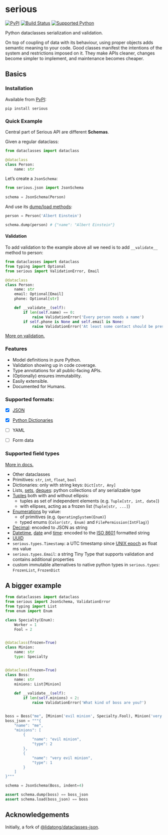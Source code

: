 # serious
[![PyPI](https://img.shields.io/pypi/v/serious)](https://pypi.org/project/serious/)
[![Build Status](https://img.shields.io/azure-devops/build/misha-drachuk/serious/2)](https://dev.azure.com/misha-drachuk/serious/_build/latest?definitionId=1&branchName=master)
[![Supported Python](https://img.shields.io/pypi/pyversions/serious)](https://pypi.org/project/serious/)

Python dataclasses serialization and validation.

On top of coupling of data with its behaviour, using proper objects adds semantic meaning to your code.
Good classes manifest the intentions of the system and restrictions imposed on it.
They make APIs cleaner, changes become simpler to implement, and maintenance becomes cheaper.

## Basics
### Installation
Available from [PyPI][pypi]:
```shell
pip install serious
```

### Quick Example

Central part of Serious API are different **Schemas**.

Given a regular dataclass:
```python
from dataclasses import dataclass

@dataclass
class Person:
    name: str
```

Let’s create a `JsonSchema`:  
```python
from serious.json import JsonSchema
    
schema = JsonSchema(Person)
```

And use its [dump/load methods][doc-serialization]:
```python
person = Person('Albert Einstein')

schema.dump(person) # {"name": "Albert Einstein"}
```

#### Validation
To add validation to the example above all we need is to add `__validate__` method to person:
```python
from dataclasses import dataclass
from typing import Optional
from serious import ValidationError, Email

@dataclass
class Person:
    name: str
    email: Optional[Email]
    phone: Optional[str]

    def __validate__(self):
        if len(self.name) == 0:
            raise ValidationError('Every person needs a name')
        if self.phone is None and self.email is None:
            raise ValidationError('At least some contact should be present')
```

[More on validation.][doc-validation]

### Features
- Model definitions in pure Python.
- Validation showing up in code coverage.
- Type annotations for all public-facing APIs.
- (Optionally) ensures immutability.
- Easily extensible.
- Documented for Humans.


### Supported formats:
- [x] [JSON][doc-json-schema]
- [x] [Python Dictionaries][doc-dict-schema]
- [ ] YAML
- [ ] Form data


### Supported field types
[More in docs.][doc-types]

- Other dataclasses
- Primitives: `str`, `int`, `float`, `bool`
- Dictionaries: only with string keys: `Dict[str, Any]`  
- Lists, [sets][set], [deques][deque]: python collections of any serializable type
- [Tuples][tuple] both with and without ellipsis:
    - tuples as set of independent elements (e.g. `Tuple[str, int, date]`) 
    - with ellipses, acting as a frozen list (`Tuple[str, ...]`)
- [Enumerations][enum] by value:
    - of primitives (e.g. `OperatingSystem(Enum)`) 
    - typed enums (`Color(str, Enum)` and `FilePermission(IntFlag)`)
- [Decimal][decimal]: encoded to JSON as string 
- [Datetime][datetime], [date][date] and [time][time]: encoded to the [ISO 8601][iso8601] formatted string
- [UUID][uuid]
- `serious.types.Timestamp`: a UTC timestamp since [UNIX epoch][epoch] as float ms value 
- `serious.types.Email`: a string Tiny Type that supports validation and contains additional properties 
- custom immutable alternatives to native python types in `serious.types`: `FrozenList`, `FrozenDict`

## A bigger example

```python
from dataclasses import dataclass
from serious import JsonSchema, ValidationError
from typing import List
from enum import Enum

class Specialty(Enum):
    Worker = 1
    Fool = 2


@dataclass(frozen=True)
class Minion:
    name: str
    type: Specialty


@dataclass(frozen=True)
class Boss:
    name: str
    minions: List[Minion]
    
    def __validate__(self):
        if len(self.minions) < 2:
            raise ValidationError('What kind of boss are you?')


boss = Boss("me", [Minion('evil minion', Specialty.Fool), Minion('very evil minion', Specialty.Worker)])
boss_json = """{
    "name": "me",
    "minions": [
        {
            "name": "evil minion",
            "type": 2
        },
        {
            "name": "very evil minion",
            "type": 1
        }
    ]
}"""

schema = JsonSchema(Boss, indent=4)

assert schema.dump(boss) == boss_json
assert schema.load(boss_json) == boss
```


## Acknowledgements
Initially, a fork of [@lidatong/dataclasses-json](https://github.com/lidatong/dataclasses-json).

[pypi]: https://pypi.org/project/serious/
[dataclass]: https://docs.python.org/3/library/dataclasses.html
[iso8601]: https://en.wikipedia.org/wiki/ISO_8601
[epoch]: https://en.wikipedia.org/wiki/Unix_time
[enum]: https://docs.python.org/3/library/enum.html
[decimal]: https://docs.python.org/3/library/decimal.html
[tuple]: https://docs.python.org/3/library/stdtypes.html#tuple
[list]: https://docs.python.org/3/library/stdtypes.html#list
[set]: https://docs.python.org/3/library/stdtypes.html#set
[deque]: https://docs.python.org/3.7/library/collections.html#collections.deque
[datetime]: https://docs.python.org/3.7/library/datetime.html?highlight=datetime#datetime.datetime
[date]: https://docs.python.org/3.7/library/datetime.html?highlight=datetime#datetime.date
[time]: https://docs.python.org/3.7/library/datetime.html?highlight=datetime#datetime.time
[uuid]: https://docs.python.org/3.7/library/uuid.html?highlight=uuid#uuid.UUID
[doc-types]: TBD
[doc-json-schema]: TBD
[doc-dict-schema]: TBD
[doc-serialization]: TBD
[doc-validation]: TBD
